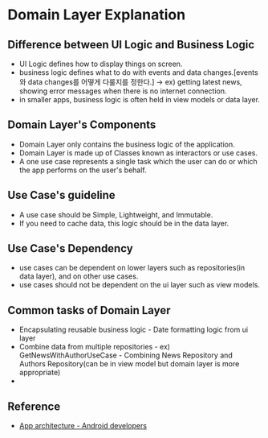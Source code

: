 # Domain Layer Explanation


## Difference between UI Logic and Business Logic
 - UI Logic defines how to display things on screen. 
 - business logic defines what to do with events and data changes.[events와 data changes를 어떻게 다룰지를 정한다.] -> ex) getting latest news, showing error messages when there is no internet connection.
 - in smaller apps, business logic is often held in view models or data layer.

## Domain Layer's Components
- Domain Layer only contains the business logic of the application.
- Domain Layer is made up of Classes known as interactors or use cases.
- A one use case represents a single task which the user can do or which the app performs on the user's behalf.

## Use Case's guideline
- A use case should be Simple, Lightweight, and Immutable.
- If you need to cache data, this logic should be in the data layer.

## Use Case's Dependency
- use cases can be dependent on lower layers such as repositories(in data layer), and on other use cases.
- use cases should not be dependent on the ui layer such as view models.


## Common tasks of Domain Layer
- Encapsulating reusable business logic - Date formatting logic from ui layer
- Combine data from multiple repositories - ex) GetNewsWithAuthorUseCase - Combining News Repository and Authors Repository(can be in view model but domain layer is more appropriate)
- 

## Reference

- [App architecture - Android developers](https://developer.android.com/topic/architecture/intro)
